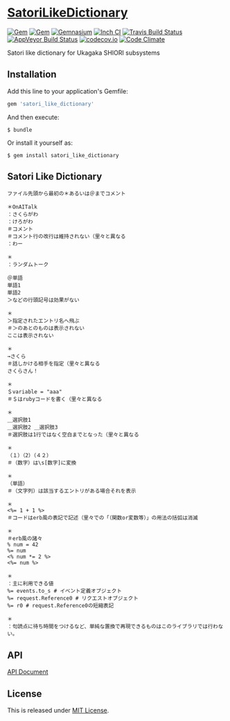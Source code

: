 # [SatoriLikeDictionary](https://github.com/Narazaka/satori_like_dictionary)

[![Gem](https://img.shields.io/gem/v/satori_like_dictionary.svg)](https://rubygems.org/gems/satori_like_dictionary)
[![Gem](https://img.shields.io/gem/dtv/satori_like_dictionary.svg)](https://rubygems.org/gems/satori_like_dictionary)
[![Gemnasium](https://gemnasium.com/Narazaka/satori_like_dictionary.svg)](https://gemnasium.com/Narazaka/satori_like_dictionary)
[![Inch CI](http://inch-ci.org/github/Narazaka/satori_like_dictionary.svg)](http://inch-ci.org/github/Narazaka/satori_like_dictionary)
[![Travis Build Status](https://travis-ci.org/Narazaka/satori_like_dictionary.svg)](https://travis-ci.org/Narazaka/satori_like_dictionary)
[![AppVeyor Build Status](https://ci.appveyor.com/api/projects/status/github/Narazaka/satori_like_dictionary?svg=true)](https://ci.appveyor.com/project/Narazaka/satori-like-dictionary)
[![codecov.io](https://codecov.io/github/Narazaka/satori_like_dictionary/coverage.svg?branch=master)](https://codecov.io/github/Narazaka/satori_like_dictionary?branch=master)
[![Code Climate](https://codeclimate.com/github/Narazaka/satori_like_dictionary/badges/gpa.svg)](https://codeclimate.com/github/Narazaka/satori_like_dictionary)

Satori like dictionary for Ukagaka SHIORI subsystems

## Installation

Add this line to your application's Gemfile:

```ruby
gem 'satori_like_dictionary'
```

And then execute:

    $ bundle

Or install it yourself as:

    $ gem install satori_like_dictionary

## Satori Like Dictionary

```
ファイル先頭から最初の＊あるいは＠までコメント

＊OnAITalk
：さくらがわ
：けろがわ
＃コメント
＃コメント行の改行は維持されない（里々と異なる
：わー

＊
：ランダムトーク

＠単語
単語1
単語2
＞などの行頭記号は効果がない

＊
＞指定されたエントリ名へ飛ぶ
＃＞のあとのものは表示されない
ここは表示されない

＊
→さくら
＃話しかける相手を指定（里々と異なる
さくらさん！

＊
＄variable = "aaa"
＃＄はrubyコードを書く（里々と異なる

＊
＿選択肢1
＿選択肢2 ＿選択肢3
＃選択肢は1行ではなく空白までとなった（里々と異なる

＊
（１）（2）（４２）
＃（数字）は\s[数字]に変換

＊
（単語）
＃（文字列）は該当するエントリがある場合それを表示

＊
<%= 1 + 1 %>
＃コードはerb風の表記で記述（里々での「（関数or変数等）」の用法の括弧は消滅

＊
＃erb風の諸々
% num = 42
%= num
<% num *= 2 %>
<%= num %>

＊
：主に利用できる値
%= events.to_s # イベント定義オブジェクト
%= request.Reference0 # リクエストオブジェクト
%= r0 # request.Reference0の短縮表記

＊
：句読点に待ち時間をつけるなど、単純な置換で再現できるものはこのライブラリでは行わない。

```

## API

[API Document](http://www.rubydoc.info/github/Narazaka/satori_like_dictionary)

## License

This is released under [MIT License](http://narazaka.net/license/MIT?2016).
